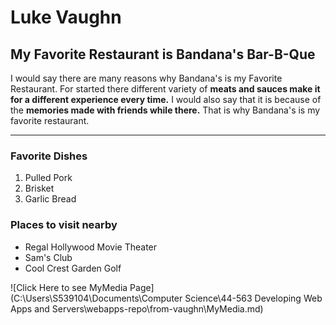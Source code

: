 # Luke Vaughn

## My Favorite Restaurant is Bandana's Bar-B-Que

I would say there are many reasons why Bandana's is my Favorite Restaurant. For started there different variety of **meats and sauces make it for a different experience every time.** I would also say that it is because of the **memories made with friends while there.** That is why Bandana's is my favorite restaurant.

---

### Favorite Dishes
1. Pulled Pork
2. Brisket
3. Garlic Bread

### Places to visit nearby
- Regal Hollywood Movie Theater
- Sam's Club
- Cool Crest Garden Golf

![Click Here to see MyMedia Page](C:\Users\S539104\Documents\Computer Science\44-563 Developing Web Apps and Servers\webapps-repo\from-vaughn\MyMedia.md)